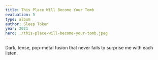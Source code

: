 ```yaml
---
title: This Place Will Become Your Tomb
evaluation: 5
type: album
author: Sleep Token
year: 2021
hero: ./this-place-will-become-your-tomb.jpeg
---
```


Dark, tense, pop-metal fusion that never fails to surprise me with each listen.
